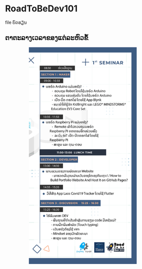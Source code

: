 # RoadToBeDev101
file ບົດຮຽນ

## ຕາຕະລາງເວລາຂອງແຕ່ລະຫົວຂໍ້
<p align="center">
  <img src="https://github.com/ChampaMaker/RoadToBeDev101/blob/main/%E0%BA%95%E0%BA%B2%E0%BA%95%E0%BA%B0%E0%BA%A5%E0%BA%B2%E0%BA%87RoadToBeDev3%204%202021.jpg" width="350" title="hover text">
</p>
